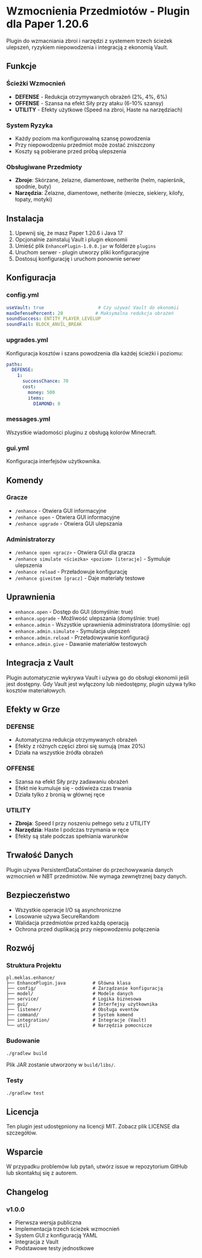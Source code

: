 # Wzmocnienia Przedmiotów - Plugin dla Paper 1.20.6

Plugin do wzmacniania zbroi i narzędzi z systemem trzech ścieżek ulepszeń, ryzykiem niepowodzenia i integracją z ekonomią Vault.

## Funkcje

### Ścieżki Wzmocnień
- **DEFENSE** - Redukcja otrzymywanych obrażeń (2%, 4%, 6%)
- **OFFENSE** - Szansa na efekt Siły przy ataku (6-10% szansy)
- **UTILITY** - Efekty użytkowe (Speed na zbroi, Haste na narzędziach)

### System Ryzyka
- Każdy poziom ma konfigurowalną szansę powodzenia
- Przy niepowodzeniu przedmiot może zostać zniszczony
- Koszty są pobierane przed próbą ulepszenia

### Obsługiwane Przedmioty
- **Zbroje**: Skórzane, żelazne, diamentowe, netherite (helm, napierśnik, spodnie, buty)
- **Narzędzia**: Żelazne, diamentowe, netherite (miecze, siekiery, kilofy, łopaty, motyki)

## Instalacja

1. Upewnij się, że masz Paper 1.20.6 i Java 17
2. Opcjonalnie zainstaluj Vault i plugin ekonomii
3. Umieść plik `EnhancePlugin-1.0.0.jar` w folderze `plugins`
4. Uruchom serwer - plugin utworzy pliki konfiguracyjne
5. Dostosuj konfigurację i uruchom ponownie serwer

## Konfiguracja

### config.yml
```yaml
useVault: true                    # Czy używać Vault do ekonomii
maxDefensePercent: 20            # Maksymalna redukcja obrażeń
soundSuccess: ENTITY_PLAYER_LEVELUP
soundFail: BLOCK_ANVIL_BREAK
```

### upgrades.yml
Konfiguracja kosztów i szans powodzenia dla każdej ścieżki i poziomu:
```yaml
paths:
  DEFENSE:
    1:
      successChance: 70
      cost:
        money: 500
        items:
          DIAMOND: 8
```

### messages.yml
Wszystkie wiadomości pluginu z obsługą kolorów Minecraft.

### gui.yml
Konfiguracja interfejsów użytkownika.

## Komendy

### Gracze
- `/enhance` - Otwiera GUI informacyjne
- `/enhance open` - Otwiera GUI informacyjne
- `/enhance upgrade` - Otwiera GUI ulepszania

### Administratorzy
- `/enhance open <gracz>` - Otwiera GUI dla gracza
- `/enhance simulate <ścieżka> <poziom> [iteracje]` - Symuluje ulepszenia
- `/enhance reload` - Przeładowuje konfigurację
- `/enhance giveitem [gracz]` - Daje materiały testowe

## Uprawnienia

- `enhance.open` - Dostęp do GUI (domyślnie: true)
- `enhance.upgrade` - Możliwość ulepszania (domyślnie: true)
- `enhance.admin` - Wszystkie uprawnienia administratora (domyślnie: op)
- `enhance.admin.simulate` - Symulacja ulepszeń
- `enhance.admin.reload` - Przeładowywanie konfiguracji
- `enhance.admin.give` - Dawanie materiałów testowych

## Integracja z Vault

Plugin automatycznie wykrywa Vault i używa go do obsługi ekonomii jeśli jest dostępny. Gdy Vault jest wyłączony lub niedostępny, plugin używa tylko kosztów materiałowych.

## Efekty w Grze

### DEFENSE
- Automatyczna redukcja otrzymywanych obrażeń
- Efekty z różnych części zbroi się sumują (max 20%)
- Działa na wszystkie źródła obrażeń

### OFFENSE
- Szansa na efekt Siły przy zadawaniu obrażeń
- Efekt nie kumuluje się - odświeża czas trwania
- Działa tylko z bronią w głównej ręce

### UTILITY
- **Zbroja**: Speed I przy noszeniu pełnego setu z UTILITY
- **Narzędzia**: Haste I podczas trzymania w ręce
- Efekty są stałe podczas spełniania warunków

## Trwałość Danych

Plugin używa PersistentDataContainer do przechowywania danych wzmocnień w NBT przedmiotów. Nie wymaga zewnętrznej bazy danych.

## Bezpieczeństwo

- Wszystkie operacje I/O są asynchroniczne
- Losowanie używa SecureRandom
- Walidacja przedmiotów przed każdą operacją
- Ochrona przed duplikacją przy niepowodzeniu połączenia

## Rozwój

### Struktura Projektu
```
pl.meklas.enhance/
├── EnhancePlugin.java          # Główna klasa
├── config/                     # Zarządzanie konfiguracją
├── model/                      # Modele danych
├── service/                    # Logika biznesowa
├── gui/                        # Interfejsy użytkownika
├── listener/                   # Obsługa eventów
├── command/                    # System komend
├── integration/                # Integracje (Vault)
└── util/                       # Narzędzia pomocnicze
```

### Budowanie
```bash
./gradlew build
```

Plik JAR zostanie utworzony w `build/libs/`.

### Testy
```bash
./gradlew test
```

## Licencja

Ten plugin jest udostępniony na licencji MIT. Zobacz plik LICENSE dla szczegółów.

## Wsparcie

W przypadku problemów lub pytań, utwórz issue w repozytorium GitHub lub skontaktuj się z autorem.

## Changelog

### v1.0.0
- Pierwsza wersja publiczna
- Implementacja trzech ścieżek wzmocnień
- System GUI z konfiguracją YAML
- Integracja z Vault
- Podstawowe testy jednostkowe